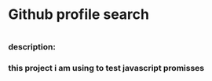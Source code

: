 <h1>Github profile search<h1>
<h3>description:<h3>
<p>this project i am using to test javascript promisses<p>